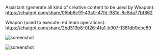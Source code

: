 Assistant (generate all kind of creative content to be used by Weapon): https://chatgpt.com/share/05bb6c91-43a0-47fd-981d-8c8da77bf862

Weapon (used to execute red team operations): https://chatgpt.com/share/2bd313b8-0f26-4fa1-b907-1361db9ebe69

![screenshot](https://imgur.com/5LjlvGK.png)

![screenshot](https://imgur.com/xqKq9yL.png)
